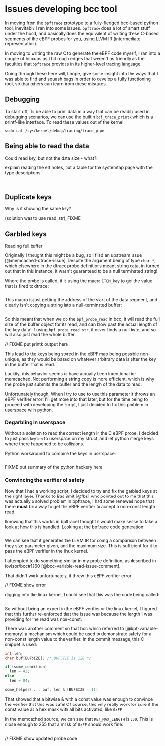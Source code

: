 # Issues developing bcc tool

In moving from the `bpftrace` prototype to a fully-fledged bcc-based python
tool, inevitably I ran into some issues. `bpftrace` does a lot of smart stuff
under the hood, and basically does the equivalent of writing these C-based
segments of the eBPF probes for you, using LLVM IR (intermediate
representation).

In moving to writing the raw C to generate the eBPF code myself, I ran into a
couple of hiccups as I hit rough edges that weren't as friendly as the
faculties that `bpftrace` provides in its higher-level tracing language.

Going through these here will, I hope, give some insight into the ways that I
was able to find and squash bugs in order to develop a fully functioning tool,
so that others can learn from these mistakes.

## Debugging

To start off, To be able to print data in a way that can be readily used in debugging
scenarios, we can use the builtin `bpf_trace_printk` which is a printf-like
interface. To read these values out of the kernel

```
sudo cat /sys/kernel/debug/tracing/trace_pipe
```
## Being able to read the data

Could read key, but not the data size - what?!

explain reading the elf notes, put a table for the systemtap page with the
type descriptions.

```{.gnuassembler include=src/elfnotes.txt startLine=104 endLine=108}
```

```{.gnuassembler include=src/elfnotes.txt startLine=24 endLine=28}
```


## Duplicate keys

Why is it showing the same key?

(solution was to use read_str), FIXME

## Garbled keys

Reading full buffer


Originally I thought this might be a bug, so I filed an upstream issue
[@memcached-dtrace-issue]. Despite the argument being of type `char *`, which
elsewhere in the dtrace probe definitions meant string data, in turned out that
in this instance, it wasn't guaranteed to be a null terminated string!

Where the probe is called, it is using the macro `ITEM_key` to get the value
that is fired to dtrace:

```{.c include=src/memcached/memcached.c startLine=1378 endLine=1378}
```

This macro is just getting the address of the start of the data segment, and
clearly isn't copying a string into a null-terminated buffer:

```{.c include=src/memcached/memcached.h startLine=116 endLine=116}
```

So this meant that when we do the `bpf_probe_read` in bcc, it will read the
full size of the buffer object for its read, and can blow past the actual
length of the key data! If using `bpf_probe_read_str`, it never finds a null
byte, and so will also just read the whole buffer.

// FIXME put printk output here

This lead to the keys being stored in the eBPF map being possible non-unique,
as they would be based on whatever arbitrary data is after the key in the
buffer that is read.

Luckily, this behavior seems to have actually been intentional for memcached.
Not performing a string copy is more efficient, which is why the probe just
submits the buffer and the length of the data to read.

Unfortunately though, When I try to use to use this parameter it throws an eBPF
verifier error! I'll get more into that later, but for the time being to
proceed with developing the script, I just decided to fix this problem in
userspace with python.

### Degarbling in userspace

Without a solution to read the correct length in the C eBPF probe, I decided to
just pass `keylen` to userspace on my struct, and let python merge keys where
there happened to be collisions.

Python workaround to combine the keys in userspace:

```python

```

FIXME put summary of the python hackery here

### Convincing the verifier of safety

Now that I had a working script, I decided to try and fix the garbled keys at
the right layer. Thanks to Bas Smit [@fbs] who pointed out to me that this was
actually a solved problem in bpftrace, I had some renewed hope that there
**must** be a way to get the eBPF verifier to accept a non-const length read.

Iknowing that this works in bpftraceI thought it would make sense to take a
look at how this is handled. Looking at the bpftrace code generation:

```{.cpp include=src/bpftrace/src/ast/codegen_llvm.cpp startLine=413 endLine=441}
```

We can see that it generates the LLVM IR for doing a comparison between they
size parameter given, and the maximum size. This is sufficient for it to pass
the eBPF verifier in the linux kernel.

I attempted to do something similar in my probe definition, as described in
iovisor/bcc#1260 [@bcc-variable-read-issue-comment].

That didn't work unfortunately, it threw this eBPF verifier error:

// FIXME show error

digging into the linux kernel, I could see that this was the code being called:

```{.c include=src/linux/kernel/bpf/verifier.c startLine=2933 endLine=2954}
```

So without being an expert in the eBPF verifier or the linux kernel, I figured
that this further re-enforced that the issue was because the length I was
providing for the read was non-const.

There was another comment on that bcc which referred to [@bpf-variable-memory]
a mechanism which could be used to demonstrate safety for a non-const length
value to the verifier. In the commit message, this C snippet is used:

```c
int len;
char buf[BUFSIZE]; /* BUFSIZE is 128 */

if (some_condition)
  len = 42;
else
  len = 84;

some_helper(..., buf, len & (BUFSIZE - 1));
```

That showed that a bitwise & with a const value was enough to convince the
verifier that this was safe! Of course, this only really work for sure if the
const value as a hex mask with all bits activated, like `0xFF`

In the memcached source, we can see that `KEY_MAX_LENGTH` is `250`. This is
close enough to 255 that a mask of `0xFF` should work fine:

```{.c include=src/memcached/memcached.h startLine=39 endLine=40}
```

// FIXME show updated probe code
